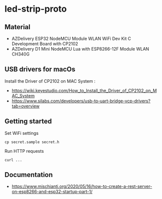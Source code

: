 # led-strip-proto

## Material
- AZDelivery ESP32 NodeMCU Module WLAN WiFi Dev Kit C Development Board with CP2102
- AZDelivery D1 Mini NodeMCU Lua with ESP8266-12F Module WLAN CH340G

## USB drivers for macOs
Install the Driver of CP2102 on MAC System :
- https://wiki.keyestudio.com/How_to_Install_the_Driver_of_CP2102_on_MAC_System
- https://www.silabs.com/developers/usb-to-uart-bridge-vcp-drivers?tab=overview

## Getting started

Set WiFi settings
```
cp secret.sample secret.h
```

Run HTTP requests
```
curl ...
```

## Documentation
- https://www.mischianti.org/2020/05/16/how-to-create-a-rest-server-on-esp8266-and-esp32-startup-part-1/